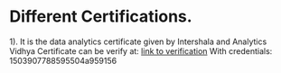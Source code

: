 # Different Certifications.

1). It is the data analytics certificate given by Intershala and Analytics Vidhya
Certificate can be verify at: [link to verification](https://trainings.internshala.com/verify_certificate)
With credentials: 1503907788595504a959156

